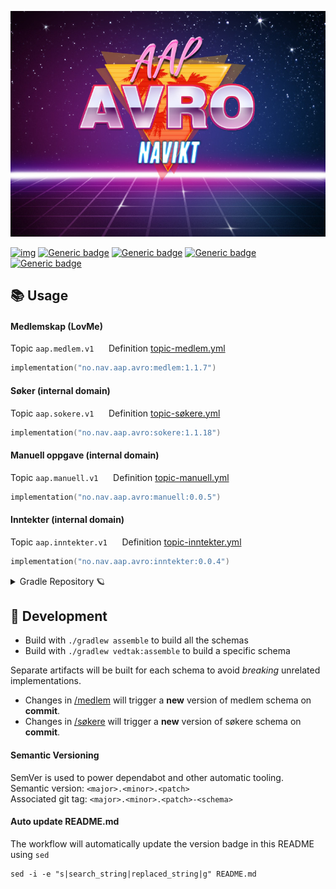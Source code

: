 ![img](logo.jpg)

[![img](https://img.shields.io/badge/Slack-4A154B?style=for-the-badge&logo=slack&logoColor=white)](https://nav-it.slack.com/app_redirect?channel=C02CW21TBKR)
[![Generic badge](https://img.shields.io/badge/medlem-1.1.7-blue.svg)](https://github.com/navikt/aap-avro/packages/1262528?version=1.1.7)
[![Generic badge](https://img.shields.io/badge/sokere-1.1.18-blue.svg)](https://github.com/navikt/aap-avro/packages/1271717?version=1.1.18)
[![Generic badge](https://img.shields.io/badge/manuell-0.0.5-blue.svg)](https://github.com/navikt/aap-avro/packages/1271715?version=0.0.5)
[![Generic badge](https://img.shields.io/badge/inntekter-0.0.4-blue.svg)](https://github.com/navikt/aap-avro/packages/1271858?version=0.0.4)

## 📚 Usage

#### Medlemskap (LovMe)

Topic `aap.medlem.v1` &nbsp;&nbsp;&nbsp;&nbsp;
Definition [topic-medlem.yml](https://github.com/navikt/aap-vedtak/blob/main/.nais/topic-medlem.yml) <br/>

```kotlin
implementation("no.nav.aap.avro:medlem:1.1.7")
```

#### Søker (internal domain)

Topic `aap.sokere.v1` &nbsp;&nbsp;&nbsp;&nbsp;
Definition [topic-søkere.yml](https://github.com/navikt/aap-vedtak/blob/main/.nais/topic-s%C3%B8kere.yml)

```kotlin
implementation("no.nav.aap.avro:sokere:1.1.18")
```

#### Manuell oppgave (internal domain)

Topic `aap.manuell.v1` &nbsp;&nbsp;&nbsp;&nbsp;
Definition [topic-manuell.yml](https://github.com/navikt/aap-vedtak/blob/main/.nais/topic-manuell.yml)

```kotlin
implementation("no.nav.aap.avro:manuell:0.0.5")
```

#### Inntekter (internal domain)

Topic `aap.inntekter.v1` &nbsp;&nbsp;&nbsp;&nbsp;
Definition [topic-inntekter.yml](https://github.com/navikt/aap-vedtak/blob/main/.nais/topic-inntekter.yml)

```kotlin
implementation("no.nav.aap.avro:inntekter:0.0.4")
```

<details>
<summary>Gradle Repository 🪐</summary>

🔑 Private GitHub package registry:

```kotlin
maven {
    url = uri("https://maven.pkg.github.com/navikt/aap-avro")
    credentials {
        username = System.getenv("GITHUB_ACTOR")
        password = System.getenv("GITHUB_TOKEN")
    }
}
```

🪞 Mirror:

```kotlin
repositories {
    maven("https://github-package-registry-mirror.gc.nav.no/cached/maven-release")
}
```

</details>

## 🚧 Development

- Build with `./gradlew assemble` to build all the schemas
- Build with `./gradlew vedtak:assemble` to build a specific schema

Separate artifacts will be built for each schema to avoid _breaking_ unrelated implementations.

* Changes in [/medlem](/medlem) will trigger a **new** version of medlem schema on **commit**.
* Changes in [/søkere](/søkere) will trigger a **new** version of søkere schema on **commit**.

#### Semantic Versioning

SemVer is used to power dependabot and other automatic tooling. <br/>
Semantic version: `<major>.<minor>.<patch>` <br/>
Associated git tag: `<major>.<minor>.<patch>-<schema>` <br/>

#### Auto update README.md

The workflow will automatically update the version badge in this README using `sed`

```shell
sed -i -e "s|search_string|replaced_string|g" README.md
```
